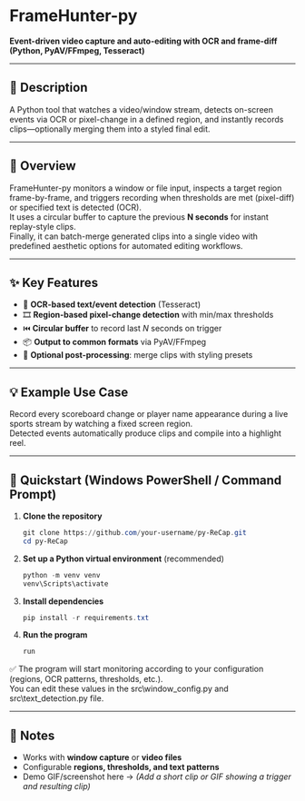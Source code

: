 # FrameHunter-py

**Event-driven video capture and auto-editing with OCR and frame-diff (Python, PyAV/FFmpeg, Tesseract)**

---

## 📌 Description
A Python tool that watches a video/window stream, detects on-screen events via OCR or pixel-change in a defined region, and instantly records clips—optionally merging them into a styled final edit.

---

## 📖 Overview
FrameHunter-py monitors a window or file input, inspects a target region frame-by-frame, and triggers recording when thresholds are met (pixel-diff) or specified text is detected (OCR).  
It uses a circular buffer to capture the previous **N seconds** for instant replay-style clips.  
Finally, it can batch-merge generated clips into a single video with predefined aesthetic options for automated editing workflows.

---

## ✨ Key Features
- 📝 **OCR-based text/event detection** (Tesseract)  
- 🎞️ **Region-based pixel-change detection** with min/max thresholds  
- ⏮️ **Circular buffer** to record last *N* seconds on trigger  
- 📦 **Output to common formats** via PyAV/FFmpeg  
- 🎨 **Optional post-processing**: merge clips with styling presets  

---

## 💡 Example Use Case
Record every scoreboard change or player name appearance during a live sports stream by watching a fixed screen region.  
Detected events automatically produce clips and compile into a highlight reel.

---

## 🚀 Quickstart (Windows PowerShell / Command Prompt)

1. **Clone the repository**
   ```powershell
   git clone https://github.com/your-username/py-ReCap.git
   cd py-ReCap
   ```

2. **Set up a Python virtual environment** (recommended)
   ```powershell
   python -m venv venv
   venv\Scripts\activate
   ```

3. **Install dependencies**
   ```powershell
   pip install -r requirements.txt
   ```

4. **Run the program**
   ```powershell
   run
   ```

✅ The program will start monitoring according to your configuration (regions, OCR patterns, thresholds, etc.).  
You can edit these values in the src\window_config.py and src\text_detection.py file. 


---

## 📝 Notes
- Works with **window capture** or **video files**  
- Configurable **regions, thresholds, and text patterns**  
- Demo GIF/screenshot here → *(Add a short clip or GIF showing a trigger and resulting clip)*  


